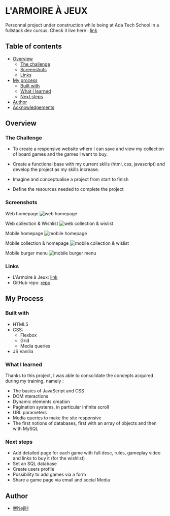 # L'ARMOIRE À JEUX

Personnal project under construction while being at Ada Tech School in a fullstack dev cursus.
Check it live here : [link]([https://l-armoire-a-jeux.vercel.app/html/wishlist.html](https://l-armoire-a-jeux.vercel.app/))

## Table of contents

- [Overview](#overview)
  - [The challenge](#the-challenge)
  - [Screenshots](#screenshots)
  - [Links](#links)
- [My process](#my-process)
  - [Built with](#built-with)
  - [What I learned](#what-i-learned)
  - [Next steps](#next-steps)
- [Author](#author)
- [Acknowledgements](#Acknowledgements)

## Overview

### The Challenge

- To create a responsive website where I can save and view my collection of board games and the games I want to buy.
- Create a functional base with my current skills (html, css, javascript) and develop the project as my skills increase.

- Imagine and conceptualise a project from start to finish
- Define the resources needed to complete the project

### Screenshots

Web homepage
![web homepage](./img/screenshots/web-homepage.png)

Web collection & Wishlist
![web collection & wislist](./img/screenshots/web-collection.png)

Mobile homepage
![mobile homepage](./img/screenshots/mobile-homepage.png)

Mobile collection & homepage
![mobile collection & wislist](./img/screenshots/mobile-collection.png)

Mobile burger menu
![mobile burger menu](./img/screenshots/mobile-burger-menu.png)

### Links

- L'Armoire à Jeux: [link](https://l-armoire-a-jeux.vercel.app/html/wishlist.html)
- GitHub repo: [repo](https://github.com/NejiH/projet-perso-ludo)

## My Process

### Built with

- HTML5
- CSS:
  - Flexbox
  - Grid
  - Media queries
- JS Vanilla

### What I learned

Thanks to this project, I was able to consolidate the concepts acquired during my training, namely :

- The basics of JavaScript and CSS
- DOM nteractions
- Dynamic elements creation
- Pagination systems, in particular infinite scroll
- URL parameters
- Media queries to make the site responsive
- The first notions of databases, first with an array of objects and then with MySQL

### Next steps

- Add detailed page for each game with full desc, rules, gameplay video and links to buy it (for the wishlist)
- Set an SQL database
- Create users profile
- Possibility to add games via a form
- Share a game page via email and social Media

## Author

- [@NejiH](https://www.github.com/NejiH)
